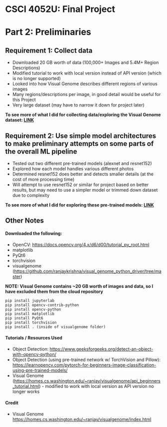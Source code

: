 # CSCI 4052U: Final Project
# Part 2: Preliminaries

## Requirement 1: Collect data
- Downloaded 20 GB worth of data (100,000+ Images and 5.4M+ Region Descriptions)
- Modified tutorial to work with local version instead of API version (which is no longer supported)
- Looked into how Visual Genome describes different regions of various images
- Many regions/descriptions per image, in good detail would be useful for this Project
- Very large dataset (may have to narrow it down for project later)

**To see more of what I did for collecting data/exploring the Visual Genome dataset: [LINK](visualgenometest.ipynb)**


## Requirement 2: Use simple model architectures to make preliminary attempts on some parts of the overall ML pipeline
- Tested out two different pre-trained models (alexnet and resnet152)
- Explored how each model handles various different photos
- Determined resnet152 does better and detects smaller details (at the cost of more processing time)
- Will attempt to use resnet152 or similar for project based on better results, but may need to use a simpler model or trimmed down dataset due to complexity

**To see more of what I did for exploring these pre-trained models: [LINK](pillow_notebook.ipynb)**


## Other Notes
#### Downloaded the following:
- OpenCV: https://docs.opencv.org/4.x/d6/d00/tutorial_py_root.html
- matplotlib
- PyQt6
- torchvision
- visualgenome (https://github.com/ranjaykrishna/visual_genome_python_driver/tree/master)

**NOTE: Visual Genome contains ~20 GB worth of images and data, so I have excluded them from the cloud repository**

```
pip install jupyterlab
pip install opencv-contrib-python
pip install opencv-python
pip install matplotlib
pip install PyQt6
pip install torchvision
pip install . (inside of visualgenome folder)
```

#### Tutorials / Resources Used
- Object Detection: https://www.geeksforgeeks.org/detect-an-object-with-opencv-python/
- Object Detection (using pre-trained network w/ TorchVision and Pillow): https://learnopencv.com/pytorch-for-beginners-image-classification-using-pre-trained-models/
- Visual Genome (https://homes.cs.washington.edu/~ranjay/visualgenome/api_beginners_tutorial.html) - modified to work with local version as API version no longer works

#### Credit
- Visual Genome https://homes.cs.washington.edu/~ranjay/visualgenome/index.html
